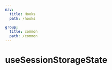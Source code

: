 ```yaml
---
nav:
  title: Hooks
  path: /hooks

group:
  title: common
  path: /common
---
```


<!-- TODO: 待补充 -->

# useSessionStorageState

